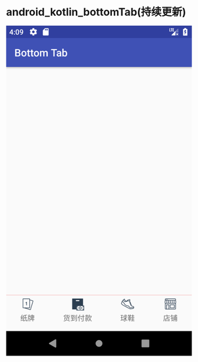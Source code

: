 # android_kotlin_bottomTab(持续更新)

![image](https://github.com/wuxiaowei888765/android_kotlin_bottomTab/blob/master/Screenshot1.png?raw=true)